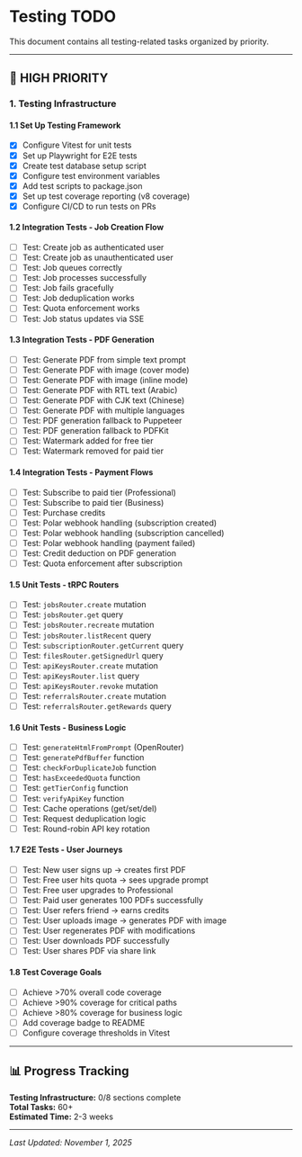 # Testing TODO

This document contains all testing-related tasks organized by priority.

---

## 🔴 HIGH PRIORITY

### 1. Testing Infrastructure

#### 1.1 Set Up Testing Framework

- [x] Configure Vitest for unit tests
- [x] Set up Playwright for E2E tests
- [x] Create test database setup script
- [x] Configure test environment variables
- [x] Add test scripts to package.json
- [x] Set up test coverage reporting (v8 coverage)
- [x] Configure CI/CD to run tests on PRs

#### 1.2 Integration Tests - Job Creation Flow

- [ ] Test: Create job as authenticated user
- [ ] Test: Create job as unauthenticated user
- [ ] Test: Job queues correctly
- [ ] Test: Job processes successfully
- [ ] Test: Job fails gracefully
- [ ] Test: Job deduplication works
- [ ] Test: Quota enforcement works
- [ ] Test: Job status updates via SSE

#### 1.3 Integration Tests - PDF Generation

- [ ] Test: Generate PDF from simple text prompt
- [ ] Test: Generate PDF with image (cover mode)
- [ ] Test: Generate PDF with image (inline mode)
- [ ] Test: Generate PDF with RTL text (Arabic)
- [ ] Test: Generate PDF with CJK text (Chinese)
- [ ] Test: Generate PDF with multiple languages
- [ ] Test: PDF generation fallback to Puppeteer
- [ ] Test: PDF generation fallback to PDFKit
- [ ] Test: Watermark added for free tier
- [ ] Test: Watermark removed for paid tier

#### 1.4 Integration Tests - Payment Flows

- [ ] Test: Subscribe to paid tier (Professional)
- [ ] Test: Subscribe to paid tier (Business)
- [ ] Test: Purchase credits
- [ ] Test: Polar webhook handling (subscription created)
- [ ] Test: Polar webhook handling (subscription cancelled)
- [ ] Test: Polar webhook handling (payment failed)
- [ ] Test: Credit deduction on PDF generation
- [ ] Test: Quota enforcement after subscription

#### 1.5 Unit Tests - tRPC Routers

- [ ] Test: `jobsRouter.create` mutation
- [ ] Test: `jobsRouter.get` query
- [ ] Test: `jobsRouter.recreate` mutation
- [ ] Test: `jobsRouter.listRecent` query
- [ ] Test: `subscriptionRouter.getCurrent` query
- [ ] Test: `filesRouter.getSignedUrl` query
- [ ] Test: `apiKeysRouter.create` mutation
- [ ] Test: `apiKeysRouter.list` query
- [ ] Test: `apiKeysRouter.revoke` mutation
- [ ] Test: `referralsRouter.create` mutation
- [ ] Test: `referralsRouter.getRewards` query

#### 1.6 Unit Tests - Business Logic

- [ ] Test: `generateHtmlFromPrompt` (OpenRouter)
- [ ] Test: `generatePdfBuffer` function
- [ ] Test: `checkForDuplicateJob` function
- [ ] Test: `hasExceededQuota` function
- [ ] Test: `getTierConfig` function
- [ ] Test: `verifyApiKey` function
- [ ] Test: Cache operations (get/set/del)
- [ ] Test: Request deduplication logic
- [ ] Test: Round-robin API key rotation

#### 1.7 E2E Tests - User Journeys

- [ ] Test: New user signs up → creates first PDF
- [ ] Test: Free user hits quota → sees upgrade prompt
- [ ] Test: Free user upgrades to Professional
- [ ] Test: Paid user generates 100 PDFs successfully
- [ ] Test: User refers friend → earns credits
- [ ] Test: User uploads image → generates PDF with image
- [ ] Test: User regenerates PDF with modifications
- [ ] Test: User downloads PDF successfully
- [ ] Test: User shares PDF via share link

#### 1.8 Test Coverage Goals

- [ ] Achieve >70% overall code coverage
- [ ] Achieve >90% coverage for critical paths
- [ ] Achieve >80% coverage for business logic
- [ ] Add coverage badge to README
- [ ] Configure coverage thresholds in Vitest

---

## 📊 Progress Tracking

**Testing Infrastructure:** 0/8 sections complete  
**Total Tasks:** 60+  
**Estimated Time:** 2-3 weeks

---

_Last Updated: November 1, 2025_
